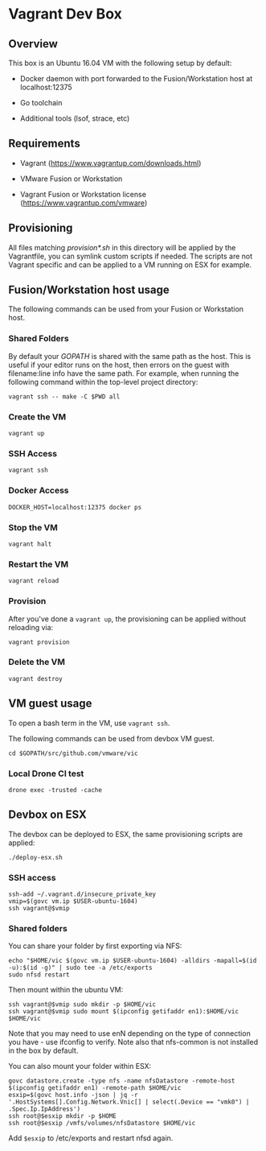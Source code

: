 # Vagrant Dev Box

## Overview

This box is an Ubuntu 16.04 VM with the following setup by default:

* Docker daemon with port forwarded to the Fusion/Workstation host at localhost:12375

* Go toolchain

* Additional tools (lsof, strace, etc)

## Requirements

* Vagrant (https://www.vagrantup.com/downloads.html)

* VMware Fusion or Workstation

* Vagrant Fusion or Workstation license (https://www.vagrantup.com/vmware)

## Provisioning

All files matching _provision*.sh_ in this directory will be applied by the Vagrantfile, you can symlink custom scripts
if needed.  The scripts are not Vagrant specific and can be applied to a VM running on ESX for example.

## Fusion/Workstation host usage

The following commands can be used from your Fusion or Workstation host.

### Shared Folders

By default your *GOPATH* is shared with the same path as the host.  This is useful if your editor runs
on the host, then errors on the guest with filename:line info have the same path.  For example, when running the
following command within the top-level project directory:

``` shell
vagrant ssh -- make -C $PWD all
```

### Create the VM

``` shell
vagrant up
```

### SSH Access

``` shell
vagrant ssh
```

### Docker Access

``` shell
DOCKER_HOST=localhost:12375 docker ps
```

### Stop the VM

``` shell
vagrant halt
```

### Restart the VM

``` shell
vagrant reload
```

### Provision

After you've done a `vagrant up`, the provisioning can be applied without reloading via:

``` shell
vagrant provision
```

### Delete the VM

``` shell
vagrant destroy
```

## VM guest usage

To open a bash term in the VM, use `vagrant ssh`.

The following commands can be used from devbox VM guest.

``` shell
cd $GOPATH/src/github.com/vmware/vic
```

### Local Drone CI test

``` shell
drone exec -trusted -cache
```

## Devbox on ESX

The devbox can be deployed to ESX, the same provisioning scripts are applied:

``` shell
./deploy-esx.sh
```

### SSH access

``` shell
ssh-add ~/.vagrant.d/insecure_private_key
vmip=$(govc vm.ip $USER-ubuntu-1604)
ssh vagrant@$vmip
```

### Shared folders

You can share your folder by first exporting via NFS:

```
echo "$HOME/vic $(govc vm.ip $USER-ubuntu-1604) -alldirs -mapall=$(id -u):$(id -g)" | sudo tee -a /etc/exports
sudo nfsd restart
```

Then mount within the ubuntu VM:

``` shell
ssh vagrant@$vmip sudo mkdir -p $HOME/vic
ssh vagrant@$vmip sudo mount $(ipconfig getifaddr en1):$HOME/vic $HOME/vic
```
Note that you may need to use enN depending on the type of connection you have - use ifconfig to verify.
Note also that nfs-common is not installed in the box by default.

You can also mount your folder within ESX:

``` shell
govc datastore.create -type nfs -name nfsDatastore -remote-host $(ipconfig getifaddr en1) -remote-path $HOME/vic
esxip=$(govc host.info -json | jq -r '.HostSystems[].Config.Network.Vnic[] | select(.Device == "vmk0") | .Spec.Ip.IpAddress')
ssh root@$esxip mkdir -p $HOME
ssh root@$esxip /vmfs/volumes/nfsDatastore $HOME/vic
```

Add `$esxip` to /etc/exports and restart nfsd again.
